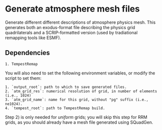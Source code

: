 # Generate atmosphere mesh files
Generate different different descriptions of atmosphere physics mesh. This
generates both an exodus-format file describing the physics grid quadrilaterals
and a SCRIP-formatted version (used by tradiational remapping tools like ESMF).

## Dependencies

    1. TempestRemap

You will also need to set the following environment variables, or modify the script to set them:

    1. `output_root`: path to which to save generated files.
    2. `atm_grid_res`: numerical resolution of grid, in number of elements (i.e., 1024)
    3. `atm_grid_name`: name for this grid, without "pg" suffix (i.e., ne1024).
    4. `tempest_root`: path to TempestRemap build.

Step 2) is only needed for *uniform* grids; you will skip this step for RRM grids,
as you should already have a mesh file generated using SQuadGen.
